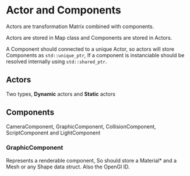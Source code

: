 # Actor and Components

Actors are transformation Matrix combined with components.

Actors are stored in Map class and Components are stored in Actors.

A Component should connected to a unique Actor, so actors will store Components as `std::unique_ptr`_,_ If a component is instanciable should be resolved internally using `std::shared_ptr`.

## Actors

Two types, **Dynamic** actors and **Static** actors

## Components

CameraComponent, GraphicComponent, CollisionComponent, ScriptComponent and LightComponent

### GraphicComponent

Represents a renderable component, So should store a Material\* and a Mesh or any Shape data struct. Also the OpenGl ID.

